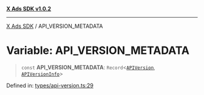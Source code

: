 [**X Ads SDK v1.0.2**](../README.md)

***

[X Ads SDK](../globals.md) / API\_VERSION\_METADATA

# Variable: API\_VERSION\_METADATA

> `const` **API\_VERSION\_METADATA**: `Record`\<[`APIVersion`](../enumerations/APIVersion.md), [`APIVersionInfo`](../interfaces/APIVersionInfo.md)\>

Defined in: [types/api-version.ts:29](https://github.com/kage1020/x-ads-sdk/blob/main/src/types/api-version.ts#L29)
